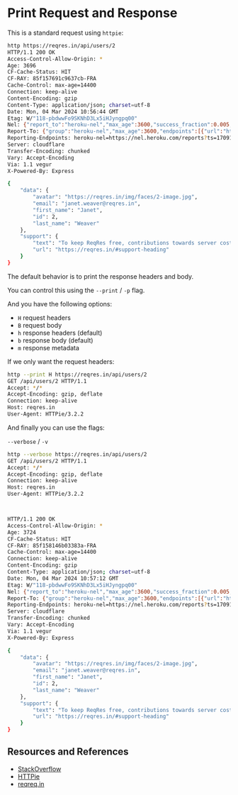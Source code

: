 # Print Request and Response

This is a standard request using `httpie`:

```bash
http https://reqres.in/api/users/2
HTTP/1.1 200 OK
Access-Control-Allow-Origin: *
Age: 3696
CF-Cache-Status: HIT
CF-RAY: 85f157691c9637cb-FRA
Cache-Control: max-age=14400
Connection: keep-alive
Content-Encoding: gzip
Content-Type: application/json; charset=utf-8
Date: Mon, 04 Mar 2024 10:56:44 GMT
Etag: W/"118-pbdwwFo9SKNhD3Lx5iHJyngpq00"
Nel: {"report_to":"heroku-nel","max_age":3600,"success_fraction":0.005,"failure_fraction":0.05,"response_headers":["Via"]}
Report-To: {"group":"heroku-nel","max_age":3600,"endpoints":[{"url":"https://nel.heroku.com/reports?ts=1709136938&sid=c4c9725f-1ab0-44d8-820f-430df2718e11&s=UB5XwKF5Kjiw2yYZS2govX4WbvIFAaZDNAD6kI3L2Gc%3D"}]}
Reporting-Endpoints: heroku-nel=https://nel.heroku.com/reports?ts=1709136938&sid=c4c9725f-1ab0-44d8-820f-430df2718e11&s=UB5XwKF5Kjiw2yYZS2govX4WbvIFAaZDNAD6kI3L2Gc%3D
Server: cloudflare
Transfer-Encoding: chunked
Vary: Accept-Encoding
Via: 1.1 vegur
X-Powered-By: Express

{
    "data": {
        "avatar": "https://reqres.in/img/faces/2-image.jpg",
        "email": "janet.weaver@reqres.in",
        "first_name": "Janet",
        "id": 2,
        "last_name": "Weaver"
    },
    "support": {
        "text": "To keep ReqRes free, contributions towards server costs are appreciated!",
        "url": "https://reqres.in/#support-heading"
    }
}
```

The default behavior is to print the response headers and body.

You can control this using the `--print` / `-p` flag.

And you have the following options:

- `H` request headers
- `B` request body
- `h` response headers (default)
- `b` response body (default)
- `m` response metadata

If we only want the request headers:

```bash
http --print H https://reqres.in/api/users/2
GET /api/users/2 HTTP/1.1
Accept: */*
Accept-Encoding: gzip, deflate
Connection: keep-alive
Host: reqres.in
User-Agent: HTTPie/3.2.2
```

And finally you can use the flags:

`--verbose` / `-v`

```bash
http --verbose https://reqres.in/api/users/2
GET /api/users/2 HTTP/1.1
Accept: */*
Accept-Encoding: gzip, deflate
Connection: keep-alive
Host: reqres.in
User-Agent: HTTPie/3.2.2



HTTP/1.1 200 OK
Access-Control-Allow-Origin: *
Age: 3724
CF-Cache-Status: HIT
CF-RAY: 85f158146b03383a-FRA
Cache-Control: max-age=14400
Connection: keep-alive
Content-Encoding: gzip
Content-Type: application/json; charset=utf-8
Date: Mon, 04 Mar 2024 10:57:12 GMT
Etag: W/"118-pbdwwFo9SKNhD3Lx5iHJyngpq00"
Nel: {"report_to":"heroku-nel","max_age":3600,"success_fraction":0.005,"failure_fraction":0.05,"response_headers":["Via"]}
Report-To: {"group":"heroku-nel","max_age":3600,"endpoints":[{"url":"https://nel.heroku.com/reports?ts=1709136938&sid=c4c9725f-1ab0-44d8-820f-430df2718e11&s=UB5XwKF5Kjiw2yYZS2govX4WbvIFAaZDNAD6kI3L2Gc%3D"}]}
Reporting-Endpoints: heroku-nel=https://nel.heroku.com/reports?ts=1709136938&sid=c4c9725f-1ab0-44d8-820f-430df2718e11&s=UB5XwKF5Kjiw2yYZS2govX4WbvIFAaZDNAD6kI3L2Gc%3D
Server: cloudflare
Transfer-Encoding: chunked
Vary: Accept-Encoding
Via: 1.1 vegur
X-Powered-By: Express

{
    "data": {
        "avatar": "https://reqres.in/img/faces/2-image.jpg",
        "email": "janet.weaver@reqres.in",
        "first_name": "Janet",
        "id": 2,
        "last_name": "Weaver"
    },
    "support": {
        "text": "To keep ReqRes free, contributions towards server costs are appreciated!",
        "url": "https://reqres.in/#support-heading"
    }
}
```

## Resources and References

- [StackOverflow](https://stackoverflow.com/questions/14480874/how-to-print-the-request-when-using-httpie)
- [HTTPie](https://httpie.io/)
- [reqreq.in](https://reqres.in/)
